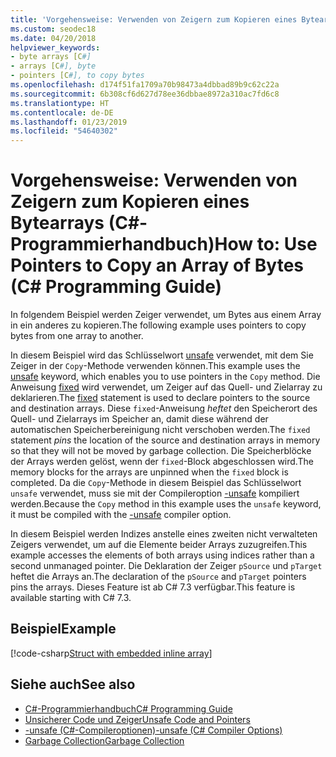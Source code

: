 ```yaml
---
title: 'Vorgehensweise: Verwenden von Zeigern zum Kopieren eines Bytearrays – C#-Programmierhandbuch'
ms.custom: seodec18
ms.date: 04/20/2018
helpviewer_keywords:
- byte arrays [C#]
- arrays [C#], byte
- pointers [C#], to copy bytes
ms.openlocfilehash: d174f51fa1709a70b98473a4dbbad89b9c62c22a
ms.sourcegitcommit: 6b308cf6d627d78ee36dbbae8972a310ac7fd6c8
ms.translationtype: HT
ms.contentlocale: de-DE
ms.lasthandoff: 01/23/2019
ms.locfileid: "54640302"
---
```

# <a name="how-to-use-pointers-to-copy-an-array-of-bytes--c-programming-guide"></a><span data-ttu-id="d041d-102">Vorgehensweise: Verwenden von Zeigern zum Kopieren eines Bytearrays (C#-Programmierhandbuch)</span><span class="sxs-lookup"><span data-stu-id="d041d-102">How to: Use Pointers to Copy an Array of Bytes  (C# Programming Guide)</span></span>

<span data-ttu-id="d041d-103">In folgendem Beispiel werden Zeiger verwendet, um Bytes aus einem Array in ein anderes zu kopieren.</span><span class="sxs-lookup"><span data-stu-id="d041d-103">The following example uses pointers to copy bytes from one array to another.</span></span>

<span data-ttu-id="d041d-104">In diesem Beispiel wird das Schlüsselwort [unsafe](../../language-reference/keywords/unsafe.md) verwendet, mit dem Sie Zeiger in der `Copy`-Methode verwenden können.</span><span class="sxs-lookup"><span data-stu-id="d041d-104">This example uses the [unsafe](../../language-reference/keywords/unsafe.md) keyword, which enables you to use pointers in the `Copy` method.</span></span> <span data-ttu-id="d041d-105">Die Anweisung [fixed](../../language-reference/keywords/fixed-statement.md) wird verwendet, um Zeiger auf das Quell- und Zielarray zu deklarieren.</span><span class="sxs-lookup"><span data-stu-id="d041d-105">The [fixed](../../language-reference/keywords/fixed-statement.md) statement is used to declare pointers to the source and destination arrays.</span></span> <span data-ttu-id="d041d-106">Diese `fixed`-Anweisung *heftet* den Speicherort des Quell- und Zielarrays im Speicher an, damit diese während der automatischen Speicherbereinigung nicht verschoben werden.</span><span class="sxs-lookup"><span data-stu-id="d041d-106">The `fixed` statement *pins* the location of the source and destination arrays in memory so that they will not be moved by garbage collection.</span></span> <span data-ttu-id="d041d-107">Die Speicherblöcke der Arrays werden gelöst, wenn der `fixed`-Block abgeschlossen wird.</span><span class="sxs-lookup"><span data-stu-id="d041d-107">The memory blocks for the arrays are unpinned when the `fixed` block is completed.</span></span> <span data-ttu-id="d041d-108">Da die `Copy`-Methode in diesem Beispiel das Schlüsselwort `unsafe` verwendet, muss sie mit der Compileroption [-unsafe](../../language-reference/compiler-options/unsafe-compiler-option.md) kompiliert werden.</span><span class="sxs-lookup"><span data-stu-id="d041d-108">Because the `Copy` method in this example uses the `unsafe` keyword, it must be compiled with the [-unsafe](../../language-reference/compiler-options/unsafe-compiler-option.md) compiler option.</span></span>

<span data-ttu-id="d041d-109">In diesem Beispiel werden Indizes anstelle eines zweiten nicht verwalteten Zeigers verwendet, um auf die Elemente beider Arrays zuzugreifen.</span><span class="sxs-lookup"><span data-stu-id="d041d-109">This example accesses the elements of both arrays using indices rather than a second unmanaged pointer.</span></span> <span data-ttu-id="d041d-110">Die Deklaration der Zeiger `pSource` und `pTarget` heftet die Arrays an.</span><span class="sxs-lookup"><span data-stu-id="d041d-110">The declaration of the `pSource` and `pTarget` pointers pins the arrays.</span></span> <span data-ttu-id="d041d-111">Dieses Feature ist ab C# 7.3 verfügbar.</span><span class="sxs-lookup"><span data-stu-id="d041d-111">This feature is available starting with C# 7.3.</span></span>

## <a name="example"></a><span data-ttu-id="d041d-112">Beispiel</span><span class="sxs-lookup"><span data-stu-id="d041d-112">Example</span></span>

[!code-csharp[Struct with embedded inline array](../../../../samples/snippets/csharp/keywords/FixedKeywordExamples.cs#8)]

## <a name="see-also"></a><span data-ttu-id="d041d-113">Siehe auch</span><span class="sxs-lookup"><span data-stu-id="d041d-113">See also</span></span>

- [<span data-ttu-id="d041d-114">C#-Programmierhandbuch</span><span class="sxs-lookup"><span data-stu-id="d041d-114">C# Programming Guide</span></span>](../index.md)
- [<span data-ttu-id="d041d-115">Unsicherer Code und Zeiger</span><span class="sxs-lookup"><span data-stu-id="d041d-115">Unsafe Code and Pointers</span></span>](index.md)
- [<span data-ttu-id="d041d-116">-unsafe (C#-Compileroptionen)</span><span class="sxs-lookup"><span data-stu-id="d041d-116">-unsafe (C# Compiler Options)</span></span>](../../language-reference/compiler-options/unsafe-compiler-option.md)
- [<span data-ttu-id="d041d-117">Garbage Collection</span><span class="sxs-lookup"><span data-stu-id="d041d-117">Garbage Collection</span></span>](../../../standard/garbage-collection/index.md)
